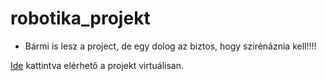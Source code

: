 # robotika_projekt
- Bármi is lesz a project, de egy dolog az biztos, hogy szirénáznia kell!!!!

[Ide](https://www.tinkercad.com/things/0RZM2zud1Ss-smashing-kup-snaget/editel?sharecode=WrGCjn1SVgi9BoZIAYQXNASedSYyoXG6ZWmcbiDTelY) kattintva elérhető a projekt virtuálisan.
